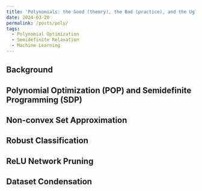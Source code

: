 ```yaml
---
title: 'Polynomials: the Good (theory), the Bad (practice), and the Ugly (from theory to practice)'
date: 2024-03-20
permalink: /posts/poly/
tags:
  - Polynomial Optimization
  - Semidefinite Relaxation
  - Machine Learning
---
```


Background
---

Polynomial Optimization (POP) and Semidefinite Programming (SDP)
---

Non-convex Set Approximation
---

Robust Classification
---

ReLU Network Pruning
---

Dataset Condensation
---
